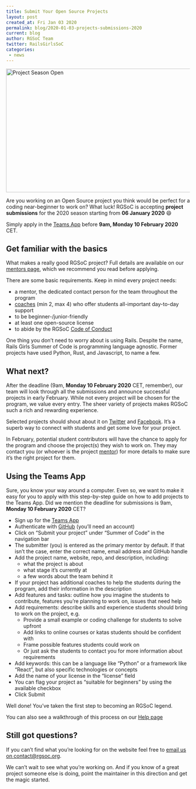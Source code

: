 ```yaml
---
title: Submit Your Open Source Projects
layout: post
created_at: Fri Jan 03 2020
permalink: blog/2020-01-03-projects-submissions-2020
current: blog
author: RGSoC Team
twitter: RailsGirlsSoC
categories:
 - news
---
```


<img src="/img/blog/2020/2020_Projects_Open.gif" alt="Project Season Open" style="width:600px;height:338px;">

Are you working on an Open Source project you think would be perfect for a coding near-beginner to work on? What luck! RGSoC is accepting **project submissions** for the 2020 season starting from **06 January 2020** 😄

Simply apply in the [Teams App](https://teams.railsgirlssummerofcode.org/) before **9am, Monday 10 February 2020** CET.

## Get familiar with the basics

What makes a really good RGSoC project? Full details are available on our [mentors page](https://railsgirlssummerofcode.org/guide/projects/), which we recommend you read before applying.

There are some basic requirements. Keep in mind every project needs:
<ul>
<li> a mentor, the dedicated contact person for the team throughout the program</li>
<li> <a href="https://railsgirlssummerofcode.org/guide/coaching/" target="_blank">coaches</a> (min 2, max 4) who offer students all-important day-to-day support</li>
<li> to be beginner-/junior-friendly</li>
<li> at least one open-source license</li>
<li> to abide by the RGSoC <a href="https://railsgirlssummerofcode.org/about/code-of-conduct/" target="_blank">Code of Conduct</a></li>
</ul>

One thing you don’t need to worry about is using Rails. Despite the name, Rails Girls Summer of Code is programming language agnostic. Former projects have used Python, Rust, and Javascript, to name a few.

## What next?

After the deadline (9am, **Monday 10 February 2020** CET, remember), our team will look through all the submissions and announce successful projects in early February. While not every project will be chosen for the program, we value every entry. The sheer variety of projects makes RGSoC such a rich and rewarding experience.

Selected projects should shout about it on [Twitter](https://twitter.com/RailsGirlsSoC) and [Facebook](https://www.facebook.com/Rails-Girls-Summer-of-Code-620914904656191/). It’s a superb way to connect with students and get some love for your project.

In February, potential student contributors will have the chance to apply for the program and choose the project(s) they wish to work on. They may contact you (or whoever is the project [mentor](https://railsgirlssummerofcode.org/guide/projects/)) for more details to make sure it’s the right project for them.

## Using the Teams App

Sure, you know your way around a computer. Even so, we want to make it easy for you to apply with this step-by-step guide on how to add projects to the Teams App. Did we mention the deadline for submissions is 9am, **Monday 10 February 2020** CET?

* Sign up for the [Teams App](https://teams.railsgirlssummerofcode.org/)
* Authenticate with [GitHub](https://github.com/) (you’ll need an account)
* Click on “Submit your project” under “Summer of Code” in the navigation bar
* The submitter (you) is entered as the primary mentor by default. If that isn’t the case, enter the correct name, email address and GitHub handle
* Add the project name, website, repo, and description, including:
  * what the project is about
  * what stage it’s currently at
  * a few words about the team behind it
* If your project has additional coaches to help the students during the program, add their information in the description
* Add features and tasks: outline how you imagine the students to contribute, features you’re planning to work on, issues that need help
* Add requirements: describe skills and experience students should bring to work on the project, e.g.
  * Provide a small example or coding challenge for students to solve upfront
  * Add links to online courses or katas students should be confident with
  * Frame possible features students could work on
  * Or just ask the students to contact you for more information about requirements
* Add keywords: this can be a language like “Python” or a framework like “React”, but also specific technologies or concepts
* Add the name of your license in the “license” field
* You can flag your project as “suitable for beginners” by using the available checkbox
* Click Submit

Well done! You’ve taken the first step to becoming an RGSoC legend.

You can also see a walkthrough of this process on our [Help page](https://teams.railsgirlssummerofcode.org/pages/help)

## Still got questions?

If you can’t find what you’re looking for on the website feel free to [email us on contact@rgsoc.org](mailto:contact@rgsoc.org).

We can’t wait to see what you’re working on. And if you know of a great project someone else is doing, point the maintainer in this direction and get the magic started.
